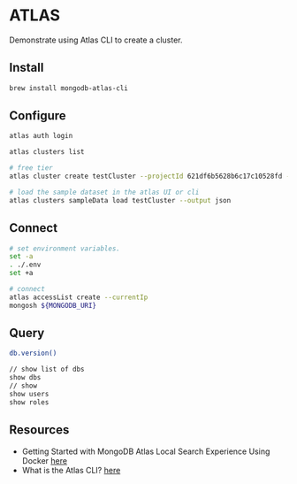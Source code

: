 # ATLAS

Demonstrate using Atlas CLI to create a cluster.  

## Install

```sh
brew install mongodb-atlas-cli
```

## Configure

```sh
atlas auth login

atlas clusters list

# free tier
atlas cluster create testCluster --projectId 621df6b5628b6c17c10528fd --provider AWS --region US_EAST_1 --tier M0 --tag env=dev

# load the sample dataset in the atlas UI or cli
atlas clusters sampleData load testCluster --output json
```

## Connect

```sh
# set environment variables.  
set -a
. ./.env
set +a

# connect 
atlas accessList create --currentIp
mongosh ${MONGODB_URI}
```

## Query

```sh
db.version()

// show list of dbs
show dbs
// show 
show users
show roles
```

## Resources

* Getting Started with MongoDB Atlas Local Search Experience Using Docker [here](https://www.mongodb.com/developer/products/atlas/getting-started-mongodb-atlas-local-search-experience-using-docker/)
* What is the Atlas CLI? [here](https://www.mongodb.com/docs/atlas/cli/current/)
